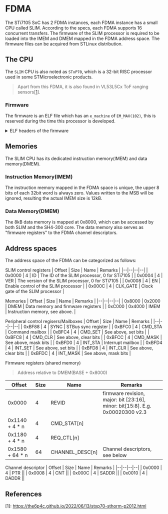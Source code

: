 # FDMA

The STi7105 SoC has 2 FDMA instances, each FDMA instance has a small CPU called SLIM.
According to the specs, each FDMA supports 16 concurrent transfers.
The firmware of the SLIM processor is required to be loaded into the IMEM and DMEM mapped in
the FDMA address space. The firmware files can be acquired from STLinux distribution.

## The CPU
The `SLIM` CPU is also noted as `STxP70`, which is a 32-bit RISC processor used in some STMicroelectronic products.

> Apart from this FDMA, it is also found in VL53L5Cx ToF ranging sensors[[1](#References)].

### Firmware
The firmware is an ELF file which has an `e_machine` of `EM_MAX(102)`, this is reserved 
during the time this processor is developed.

<details>
    <summary>ELF headers of the firmware</summary>
    <pre>
ELF Header:
  Magic:   7f 45 4c 46 01 01 01 00 00 00 00 00 00 00 00 00 
  Class:                             ELF32
  Data:                              2's complement, little endian
  Version:                           1 (current)
  OS/ABI:                            UNIX - System V
  ABI Version:                       0
  Type:                              EXEC (Executable file)
  Machine:                           MAX Processor
  Version:                           0x1
  Entry point address:               0x0
  Start of program headers:          52 (bytes into file)
  Start of section headers:          116 (bytes into file)
  Flags:                             0x2
  Size of this header:               52 (bytes)
  Size of program headers:           32 (bytes)
  Number of program headers:         2
  Size of section headers:           40 (bytes)
  Number of section headers:         4
  Section header string table index: 1

Section Headers:
  [Nr] Name              Type            Addr     Off    Size   ES Flg Lk Inf Al
  [ 0]                   NULL            00000000 000000 000000 00      0   0  0
  [ 1] .shstrtab         STRTAB          00000000 000114 000017 00      0   0  0
  [ 2] .data             PROGBITS        fe228000 0036c0 002000 00   A  0   0 32
  [ 3] .text             PROGBITS        fe22c000 000180 00353c 00  AX  0   0 32
Key to Flags:
  W (write), A (alloc), X (execute), M (merge), S (strings), I (info),
  L (link order), O (extra OS processing required), G (group), T (TLS),
  C (compressed), x (unknown), o (OS specific), E (exclude),
  D (mbind), p (processor specific)

There are no section groups in this file.

Program Headers:
  Type           Offset   VirtAddr   PhysAddr   FileSiz MemSiz  Flg Align
  LOAD           0x000180 0xfe22c000 0xfe22c000 0x0353c 0x0353c R E 0x20
  LOAD           0x0036c0 0xfe228000 0xfe228000 0x02000 0x02000 R   0x20

 Section to Segment mapping:
  Segment Sections...
   00     .text 
   01     .data 

There is no dynamic section in this file.

There are no relocations in this file.

The decoding of unwind sections for machine type MAX Processor is not currently supported.

No version information found in this file.
    </pre>
</details>

## Memories
The SLIM CPU has its dedicated instruction memory(IMEM) and data memory(DMEM).

### Instruction Memory(IMEM)
The instruction memory mapped in the FDMA space is unique, the upper 8 bits of each 32bit word is
always zero. Values written to the MSB will be ignored, resulting the actual IMEM size is 12kB.

### Data Memory(DMEM)
The 8kB data memory is mapped at 0x8000, which can be accessed by both SLIM and the SH4-300 core.
The data memory also serves as "firmware registers" to the FDMA channel descriptors.

## Address spaces
The address space of the FDMA can be categorized as follows:

SLIM control registers
| Offset | Size | Name | Remarks |
|--|--|--|--|
| 0x0000 | 4 | ID | The ID of the SLIM processor, 0 for STi7105 |
| 0x0004 | 4 | VER | The version of the SLIM processor, 0 for STi7105 |
| 0x0008 | 4 | EN | Enable control of the SLIM processor |
| 0x000C | 4 | CLK_GATE | Clock gate of the SLIM processor |

Memories
| Offset | Size | Name | Remarks |
|--|--|--|--|
| 0x8000 | 0x2000 | DMEM | Data memory and firmware registers |
| 0xC000 | 0x4000 | IMEM | Instruction memory, see above. |

Peripheral control regisers/Mailboxes
| Offset | Size | Name | Remarks |
|--|--|--|--|
| 0xBF88 | 4 | SYNC | STBus sync register |
| 0xBFC0 | 4 | CMD_STA | Command mailbox |
| 0xBFC4 | 4 | CMD_SET | See above, set bits |
| 0xBFC8 | 4 | CMD_CLR | See above, clear bits |
| 0xBFCC | 4 | CMD_MASK | See above, mask bits |
| 0xBFD0 | 4 | INT_STA | Interrupt mailbox |
| 0xBFD4 | 4 | INT_SET | See above, set bits |
| 0xBFD8 | 4 | INT_CLR | See above, clear bits |
| 0xBFDC | 4 | INT_MASK | See above, mask bits |


Firmware registers (shared memory)
> Address relative to DMEM(BASE + 0x8000)

| Offset | Size | Name | Remarks |
|--|--|--|--|
| 0x0000 | 4 | REVID | firmware revision, major: bit [23:16], minor: bit[15:8]. E.g. 0x00020300 v2.3 |
| 0x1140 + 4 * n | 4 | CMD_STAT[n] ||
| 0x1180 + 4 * n | 4 | REQ_CTL[n] ||
| 0x1580 + 64 * n | 64 | CHANNEL_DESC[n] | Channel descriptors, see below |

Channel descriptor
| Offset | Size | Name | Remarks |
|--|--|--|--|
| 0x0000 | 4 | PTR ||
| 0x0008 | 4 | CNT ||
| 0x000C | 4 | SADDR ||
| 0x0010 | 4 | DADDR ||

## References
\[1\]: https://the6p4c.github.io/2022/06/13/stxp70-sthorm-p2012.html
